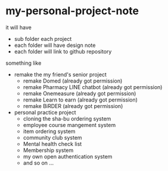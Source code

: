 # my-personal-project-note
it will have 
- sub folder each project
- each folder will have design note
- each folder will link to github repository

something like
- remake the my friend's senior project
  - remake Domed (already got permission)
  - remake Pharmacy LINE chatbot (already got permission)
  - remake Onemeasure (already got permission)
  - remake Learn to earn (already got permission)
  - remake BiRDER (already got permission)
- personal practice project
  - cloning the sha-bu ordering system
  - employee course mangement system
  - item ordering system
  - community club system
  - Mental health check list
  - Membership system
  - my own open authentication system
  - and so on ...
